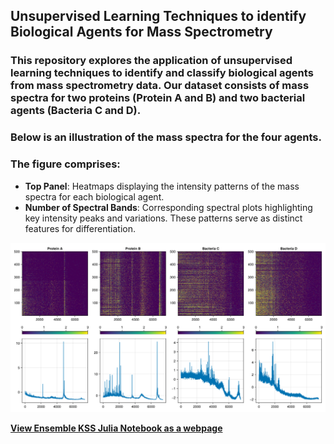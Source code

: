 ## Unsupervised Learning Techniques to identify Biological Agents for Mass Spectrometry

### This repository explores the application of unsupervised learning techniques to identify and classify biological agents from mass spectrometry data. Our dataset consists of mass spectra for two proteins (Protein A and B) and two bacterial agents (Bacteria C and D). 

### Below is an illustration of the mass spectra for the four agents.

### The figure comprises:

- **Top Panel**: Heatmaps displaying the intensity patterns of the mass spectra for each biological agent.
- **Number of Spectral Bands**: Corresponding spectral plots highlighting key intensity peaks and variations. These patterns serve as distinct features for differentiation.

<img src="Visualizations/Heatmaps_Spectral%20Plots.png" alt="Heatmap Vs Spectral Plots" width="1000"/>


<!-- [Heatmap Vs Spectral Plots](Visualizations/Heatmaps_Spectral%20Plots.png) -->

[**View Ensemble KSS Julia Notebook as a webpage**](https://cristy210.github.io/Biomolecular-Identification---Mass-Spectrometry/1_667_ProjSub.html)

